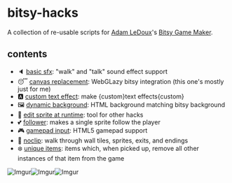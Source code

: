 # bitsy-hacks
A collection of re-usable scripts for [Adam LeDoux](https://twitter.com/adamledoux)'s [Bitsy Game Maker](https://ledoux.itch.io/bitsy).

## contents
- 🔈 [basic sfx](./basic%20sfx.js): "walk" and "talk" sound effect support
- 😴 [canvas replacement](./canvas%20replacement.js): WebGLazy bitsy integration (this one's mostly just for me)
- 🅰️ [custom text effect](./custom%20text%20effect.js): make {custom}text effects{custom}
- 🖼 [dynamic background](./dynamic%20background.js): HTML background matching bitsy background
- 🎨 [edit sprite at runtime](./edit%20sprite%20at%20runtime.js): tool for other hacks
- 💕 [follower](./follower.js): makes a single sprite follow the player
- 🎮 [gamepad input](./gamepad%20input.js): HTML5 gamepad support
- 📎 [noclip](./noclip.js): walk through wall tiles, sprites, exits, and endings
- ❄️ [unique items](./unique%20items.js): items which, when picked up, remove all other instances of that item from the game

![Imgur](https://i.imgur.com/peRLLHn.gif)![Imgur](https://i.imgur.com/yg81aH2.gif)![Imgur](https://i.imgur.com/r7AUHX4.gif)
